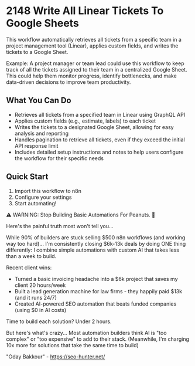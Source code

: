 # 2148 Write All Linear Tickets To Google Sheets

This workflow automatically retrieves all tickets from a specific team in a project management tool (Linear), applies custom fields, and writes the tickets to a Google Sheet.

Example: A project manager or team lead could use this workflow to keep track of all the tickets assigned to their team in a centralized Google Sheet. This could help them monitor progress, identify bottlenecks, and make data-driven decisions to improve team productivity.

## What You Can Do
- Retrieves all tickets from a specified team in Linear using GraphQL API
- Applies custom fields (e.g., estimate, labels) to each ticket
- Writes the tickets to a designated Google Sheet, allowing for easy analysis and reporting
- Handles pagination to retrieve all tickets, even if they exceed the initial API response limit
- Includes detailed setup instructions and notes to help users configure the workflow for their specific needs

## Quick Start
1. Import this workflow to n8n
2. Configure your settings
3. Start automating!

⚠️ WARNING: Stop Building Basic Automations For Peanuts. 🚫

Here's the painful truth most won't tell you...

While 90% of builders are stuck selling $500 n8n workflows (and working way too hard)...
I'm consistently closing $6k-13k deals by doing ONE thing differently:
I combine simple automations with custom AI that takes less than a week to build.

Recent client wins:
* Turned a basic invoicing headache into a $6k project that saves my client 20 hours/week
* Built a lead generation machine for law firms - they happily paid $13k (and it runs 24/7)
* Created AI-powered SEO automation that beats funded companies (using $0 in AI costs)

Time to build each solution? Under 2 hours.

But here's what's crazy...
Most automation builders think AI is "too complex" or "too expensive" to add to their stack.
(Meanwhile, I'm charging 10x more for solutions that take the same time to build)

"Oday Bakkour" - https://seo-hunter.net/
